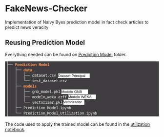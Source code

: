 # FakeNews-Checker
Implementation of Naivy Byes prediction model in fact check articles to predict news veracity

## Reusing Prediction Model

Everything needed can be found on [Prediction Model](Prediction%20Model/) folder.

![prediction model tree](Assets/prediction_model_tree.png)

The code used to apply the trained model can be found in the [utilization notebook](Prediction%20Model/Prediction_Model_Utilization.ipynb).
